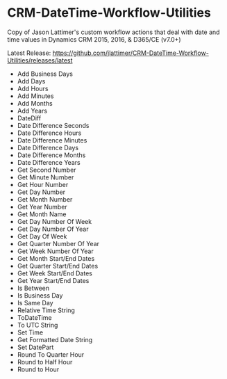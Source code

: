 # CRM-DateTime-Workflow-Utilities
Copy of Jason Lattimer's custom workflow actions that deal with date and time values in Dynamics CRM 2015, 2016, &amp; D365/CE (v7.0+) 

Latest Release: https://github.com/jlattimer/CRM-DateTime-Workflow-Utilities/releases/latest

- Add Business Days
- Add Days
- Add Hours
- Add Minutes
- Add Months
- Add Years
- DateDiff
- Date Difference Seconds
- Date Difference Hours
- Date Difference Minutes
- Date Difference Days
- Date Difference Months
- Date Difference Years
- Get Second Number
- Get Minute Number
- Get Hour Number
- Get Day Number
- Get Month Number
- Get Year Number
- Get Month Name
- Get Day Number Of Week
- Get Day Number Of Year
- Get Day Of Week
- Get Quarter Number Of Year
- Get Week Number Of Year
- Get Month Start/End Dates
- Get Quarter Start/End Dates
- Get Week Start/End Dates
- Get Year Start/End Dates
- Is Between
- Is Business Day
- Is Same Day
- Relative Time String
- ToDateTime
- To UTC String
- Set Time
- Get Formatted Date String
- Set DatePart
- Round To Quarter Hour
- Round to Half Hour
- Round to Hour
